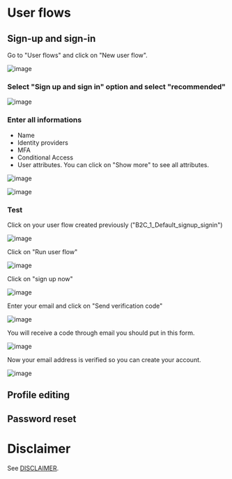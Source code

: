 # User flows

## Sign-up and sign-in
Go to "User flows" and click on "New user flow".

![image](./images/User-Flow-1.png)

### Select "Sign up and sign in" option and select "recommended"

![image](./images/User-Flow-2.png)

### Enter all informations
- Name
- Identity providers
- MFA
- Conditional Access
- User attributes. You can click on "Show more" to see all attributes.

![image](./images/User-Flow-3.png)

![image](./images/User-Flow-4.png)

### Test
Click on your user flow created previously ("B2C_1_Default_signup_signin")

![image](./images/User-Flow-5.png)

Click on "Run user flow"

![image](./images/User-Flow-6.png)

Click on "sign up now"

![image](./images/User-Flow-7.png)

Enter your email and click on "Send verification code"

![image](./images/User-Flow-8.png)

You will receive a code through email you should put in this form.

![image](./images/User-Flow-9.png)

Now your email address is verified so you can create your account.

![image](./images/User-Flow-10.png)


## Profile editing


## Password reset


# Disclaimer
See [DISCLAIMER](./DISCLAIMER.md).